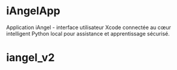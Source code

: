# iAngelApp
Application iAngel - interface utilisateur Xcode connectée au cœur intelligent Python local pour assistance et apprentissage sécurisé.
# iangel_v2
